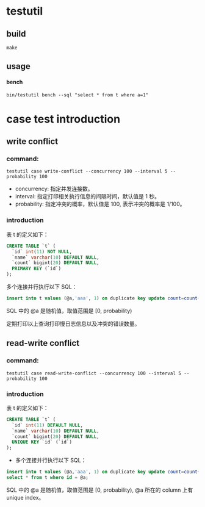 # testutil

## build

```shell
make
```

## usage

#### bench

```shell
bin/testutil bench --sql "select * from t where a=1"
```
# case test introduction

## write conflict

### command: 

```shell
testutil case write-conflict --concurrency 100 --interval 5 --probability 100
```

- concurrency: 指定并发连接数。
- interval: 指定打印相关执行信息的间隔时间，默认值是 1 秒。
- probability: 指定冲突的概率，默认值是 100, 表示冲突的概率是 1/100。

### introduction

表 t 的定义如下：

```sql
CREATE TABLE `t` (
  `id` int(11) NOT NULL,
  `name` varchar(10) DEFAULT NULL,
  `count` bigint(20) DEFAULT NULL,
  PRIMARY KEY (`id`)
);
```

多个连接并行执行以下 SQL：

```sql
insert into t values (@a,'aaa', 1) on duplicate key update count=count+1;  
```
SQL 中的 @a 是随机值，取值范围是 [0, probability)

定期打印以上查询打印慢日志信息以及冲突的错误数量。


## read-write conflict

### command: 

```shell
testutil case read-write-conflict --concurrency 100 --interval 5 --probability 100
```

### introduction

表 t 的定义如下：

```sql
CREATE TABLE `t` (
  `id` int(11) DEFAULT NULL,
  `name` varchar(10) DEFAULT NULL,
  `count` bigint(20) DEFAULT NULL,
  UNIQUE KEY `id` (`id`)
);
```

- 多个连接并行执行以下 SQL：

```sql
insert into t values (@a,'aaa', 1) on duplicate key update count=count+1;  
select * from t where id = @a;
```

SQL 中的 @a 是随机值，取值范围是 [0, probability), @a 所在的 column 上有 unique index。




